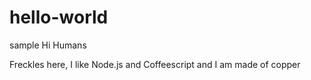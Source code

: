 # hello-world
sample
Hi Humans

Freckles here, I like Node.js and Coffeescript and I am made of copper
